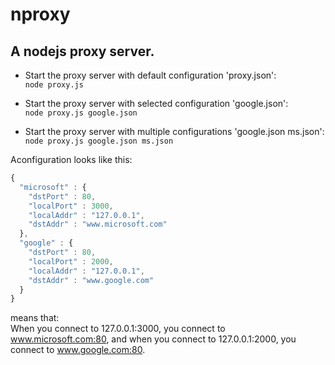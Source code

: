 nproxy
======

A nodejs proxy server.
------

* Start the proxy server with default configuration 'proxy.json':  
`node proxy.js`

* Start the proxy server with selected configuration 'google.json':  
`node proxy.js google.json`

* Start the proxy server with multiple configurations 'google.json ms.json':  
`node proxy.js google.json ms.json`

Aconfiguration looks like this:
```js
{
  "microsoft" : {
    "dstPort" : 80,
    "localPort" : 3000,
    "localAddr" : "127.0.0.1",
    "dstAddr" : "www.microsoft.com"
  },
  "google" : {
    "dstPort" : 80,
    "localPort" : 2000,
    "localAddr" : "127.0.0.1",
    "dstAddr" : "www.google.com"
  }
}
```

means that:  
When you connect to 127.0.0.1:3000, you connect to www.microsoft.com:80, and when you connect to 127.0.0.1:2000, you connect to www.google.com:80.